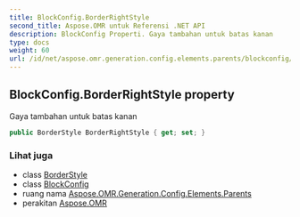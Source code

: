 ```yaml
---
title: BlockConfig.BorderRightStyle
second_title: Aspose.OMR untuk Referensi .NET API
description: BlockConfig Properti. Gaya tambahan untuk batas kanan
type: docs
weight: 60
url: /id/net/aspose.omr.generation.config.elements.parents/blockconfig/borderrightstyle/
---
```

## BlockConfig.BorderRightStyle property

Gaya tambahan untuk batas kanan

```csharp
public BorderStyle BorderRightStyle { get; set; }
```

### Lihat juga

* class [BorderStyle](../../../aspose.omr.generation.config/borderstyle/)
* class [BlockConfig](../)
* ruang nama [Aspose.OMR.Generation.Config.Elements.Parents](../../blockconfig/)
* perakitan [Aspose.OMR](../../../)


